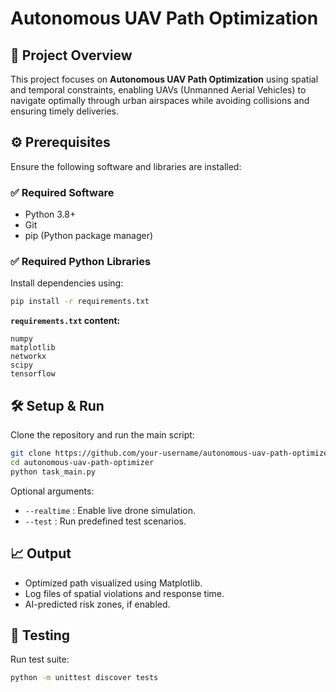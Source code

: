 # Autonomous UAV Path Optimization

## 🚀 Project Overview
This project focuses on **Autonomous UAV Path Optimization** using spatial and temporal constraints, enabling UAVs (Unmanned Aerial Vehicles) to navigate optimally through urban airspaces while avoiding collisions and ensuring timely deliveries.

## ⚙️ Prerequisites
Ensure the following software and libraries are installed:

### ✅ Required Software
- Python 3.8+
- Git
- pip (Python package manager)

### ✅ Required Python Libraries
Install dependencies using:
```bash
pip install -r requirements.txt
```
**`requirements.txt` content:**
```
numpy
matplotlib
networkx
scipy
tensorflow
```

## 🛠️ Setup & Run
Clone the repository and run the main script:
```bash
git clone https://github.com/your-username/autonomous-uav-path-optimizer.git
cd autonomous-uav-path-optimizer
python task_main.py
```

Optional arguments:
- `--realtime` : Enable live drone simulation.
- `--test` : Run predefined test scenarios.

## 📈 Output
- Optimized path visualized using Matplotlib.
- Log files of spatial violations and response time.
- AI-predicted risk zones, if enabled.

## 🧪 Testing
Run test suite:
```bash
python -m unittest discover tests
```
